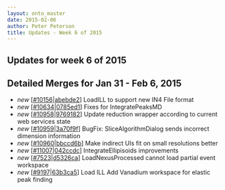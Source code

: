 ```yaml
---
layout: onto_master
date: 2015-02-06
author: Peter Peterson
title: Updates - Week 6 of 2015
---
```

Updates for week 6 of 2015
--------------------------

Detailed Merges for Jan 31 - Feb 6, 2015
----------------------------------------
* *new* \[[#10156](http://trac.mantidproject.org/mantid/ticket/10156)\|[abebde2](https://github.com/mantidproject/mantid/commit/abebde24e940c5f25b00ee80768af718b6616eed)\] LoadILL to support new IN4 File format
* *new* \[[#10634](http://trac.mantidproject.org/mantid/ticket/10634)\|[0785ed1](https://github.com/mantidproject/mantid/commit/0785ed1100dd46f90c2cb5b9f6dd2fb3843cfb1d)\] Fixes for IntegratePeaksMD
* *new* \[[#10958](http://trac.mantidproject.org/mantid/ticket/10958)\|[9769182](https://github.com/mantidproject/mantid/commit/9769182cc72611f66b59e8c239ee96a9155863cc)\] Update reduction wrapper according to current web services state
* *new* \[[#10959](http://trac.mantidproject.org/mantid/ticket/10959)\|[3a70f9f](https://github.com/mantidproject/mantid/commit/3a70f9fc3d18e8e485ecba302f6ceb8ceb2db8d1)\] BugFix: SliceAlgorithmDialog sends incorrect dimension information
* *new* \[[#10960](http://trac.mantidproject.org/mantid/ticket/10960)\|[bbccd6b](https://github.com/mantidproject/mantid/commit/bbccd6b463ef9af922fedf7ecb9978e11c7ec8d6)\] Make indirect UIs fit on small resolutions better
* *new* \[[#11007](http://trac.mantidproject.org/mantid/ticket/11007)\|[042ccdc](https://github.com/mantidproject/mantid/commit/042ccdc067c4072c0106c23488441bf914d779bc)\] IntegrateEllipisoids improvements
* *new* \[[#7523](http://trac.mantidproject.org/mantid/ticket/7523)\|[d5326ca](https://github.com/mantidproject/mantid/commit/d5326caf70635b265654cf80ef1b595ab8ce9d24)\] LoadNexusProcessed cannot load partial event workspace
* *new* \[[#9197](http://trac.mantidproject.org/mantid/ticket/9197)\|[63b3ca5](https://github.com/mantidproject/mantid/commit/63b3ca5a86218721f531c9d3a0dae0bcdd7ed995)\] Load ILL Add Vanadium workspace for elastic peak finding
